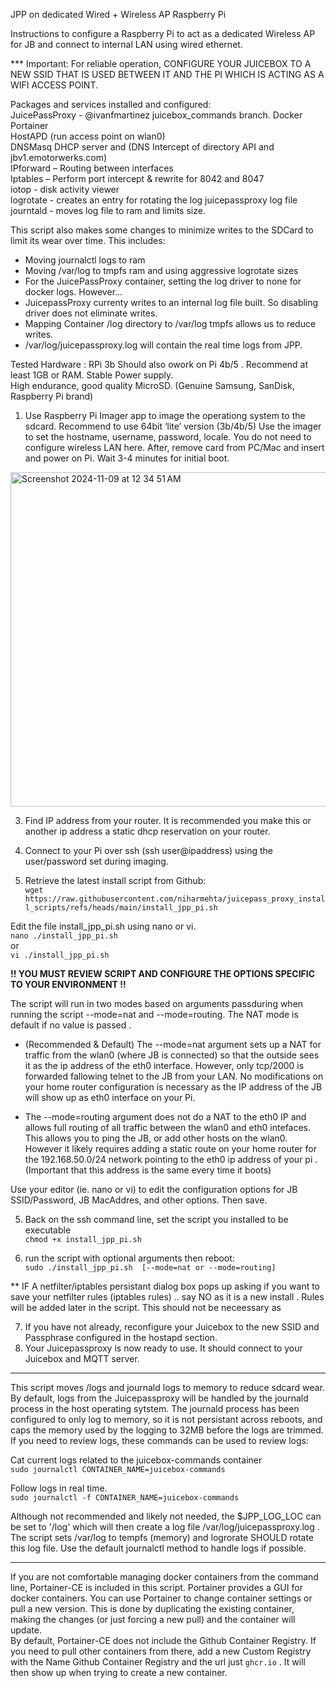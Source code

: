 JPP on dedicated Wired + Wireless AP Raspberry Pi 


Instructions to configure a Raspberry Pi to act as a dedicated Wireless AP for JB and connect to internal LAN using wired ethernet.   

*** Important: For reliable operation,  CONFIGURE YOUR JUICEBOX TO A NEW SSID THAT IS USED BETWEEN IT AND THE PI WHICH IS ACTING AS A WIFI ACCESS POINT.  

Packages and services installed and configured:  
JuicePassProxy -  @ivanfmartinez juicebox_commands branch. 
Docker  
Portainer  
HostAPD (run access point on wlan0)  
DNSMasq  DHCP server and (DNS Intercept of directory API and jbv1.emotorwerks.com)  
IPforward – Routing between interfaces  
Iptables – Perform port intercept & rewrite for 8042 and 8047  
iotop - disk activity viewer  
logrotate - creates an entry for rotating the log juicepassproxy log file 
journtald - moves log file to  ram  and limits size. 


This script also makes some changes to minimize writes to the SDCard to limit its wear over time. 
This includes:
* Moving journalctl logs to ram
* Moving /var/log to tmpfs ram and using aggressive logrotate sizes
* For the JuicePassProxy container, setting the log driver to none for docker logs. However...
* JuicepassProxy currenty writes to an internal log file built. So disabling driver does not eliminate writes.
* Mapping Container /log directory to /var/log tmpfs allows us to reduce writes.
* /var/log/juicepassproxy.log will contain the real time logs from JPP.  


Tested Hardware : RPi 3b   Should also owork on Pi 4b/5 .  Recommend at least 1GB or RAM. 
Stable Power supply.  
High endurance, good quality MicroSD.  (Genuine Samsung, SanDisk, Raspberry Pi brand)  


1)	Use Raspberry Pi Imager app  to image the operationg system to the sdcard.
Recommend to use 64bit ‘lite’ version (3b/4b/5)
Use the imager to set the  hostname, username, password, locale.  You do not need to configure wireless LAN here.
After, remove card from PC/Mac and insert and power on Pi. Wait 3-4 minutes for initial boot. 
<img width="535" alt="Screenshot 2024-11-09 at 12 34 51 AM" src="https://github.com/user-attachments/assets/bcde6ae3-e20f-4d2e-9a2f-374704fe0486">

3)	Find IP address from your router. It is recommended you make this or another ip address a static dhcp reservation on your router. 

4)	Connect to your Pi over ssh (ssh user@ipaddress) using the user/password set during imaging.

5)	Retrieve the latest install script from Github:  
``` wget https://raw.githubusercontent.com/niharmehta/juicepass_proxy_install_scripts/refs/heads/main/install_jpp_pi.sh ```

Edit the file install_jpp_pi.sh using nano or vi.  
``` nano ./install_jpp_pi.sh ```  
or  
``` vi ./install_jpp_pi.sh ```
  
**!! YOU MUST REVIEW SCRIPT AND CONFIGURE THE OPTIONS SPECIFIC TO YOUR ENVIRONMENT  !!**  

The script will run in two modes based on arguments passduring when running the script  --mode=nat and --mode=routing.  The NAT mode is default if no value is passed . 

* (Recommended & Default) The --mode=nat  argument  sets up a NAT for traffic from the wlan0 (where JB is connected) so that the outside sees it as the ip address of the eth0 interface.  However, only tcp/2000 is forwarded fallowing telnet to the JB from your LAN. No modifications on your home router configuration is necessary as the IP address of the JB will show up as eth0 interface on your Pi. 
  
* The --mode=routing argument does not do a NAT to the eth0 IP and allows full routing of all traffic between the wlan0 and eth0 intefaces. This allows you to ping the JB, or add other hosts on the wlan0. However it likely requires adding a static route on your home router for the 192.168.50.0/24 network pointing to the eth0 ip address of your pi . (Important that this address is the same every time it boots)  

Use your editor (ie. nano or vi)  to edit the configuration options for JB SSID/Password, JB MacAddres, and other options. Then save. 


5)	Back on the ssh command line, set the script you installed  to be executable  
``` chmod +x install_jpp_pi.sh ``` 

6)	run the script with optional arguments then reboot:  
``` sudo ./install_jpp_pi.sh  [--mode=nat or --mode=routing]  ```

** IF A netfilter/iptables persistant dialog box pops up asking if you want to save your netfilter rules (iptables rules) .. say NO as it is a new install . Rules will be added later in the script. This should not be neceessary as 

7) If you have not already, reconfigure your Juicebox to the new SSID and Passphrase configured in the hostapd section. 
8) Your Juicepassproxy is now ready to use. It should connect to your Juicebox and MQTT server. 

--------------
This script moves /logs and journald logs to memory to reduce sdcard wear.  By default, logs from the Juicepassproxy will be handled by the journald process in the host operating sytstem. The journald process has been configured to only log to memory, so it is not persistant across reboots, and caps the memory used by the logging to 32MB before the logs are trimmed.  If you need to review logs, these commands can be used to review logs:

Cat current logs related to the juicebox-commands container  
``` sudo journalctl CONTAINER_NAME=juicebox-commands ``` 

Follow logs in real time.  
``` sudo journalctl -f CONTAINER_NAME=juicebox-commands  ```

Although not recommended and likely not needed, the $JPP_LOG_LOC can be set to '/log' which will then create a log file  /var/log/juicepassproxy.log . The script sets /var/log to tempfs (memory) and logrorate SHOULD rotate this log file.  Use the default journalctl method to handle logs if possible. 


-------------
If you are not comfortable managing docker containers from the command line, Portainer-CE is included in this script. Portainer provides a GUI for docker containers.  You can use Portainer to change container settings or pull a new version.  This is done by duplicating the existing container, making the changes (or just forcing a new pull) and the container will update.   
By default, Portainer-CE does not include the Github Container Registry.  If you need to pull other containers from there, add a new Custom Registry with the Name Github Container Registry and the url just ``` ghcr.io ``` . It will then show up when trying to create a new container. 
